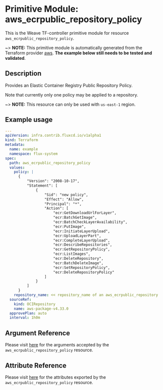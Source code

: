 
# Primitive Module: aws_ecrpublic_repository_policy

This is the Weave TF-controller primitive module for resource `aws_ecrpublic_repository_policy`.

~> **NOTE:** This primitive module is automatically generated from the Terraform provider [aws](https://registry.terraform.io/providers/hashicorp/aws/latest/docs/resources/ecrpublic_repository_policy). **The example below still needs to be tested and validated**.

## Description

Provides an Elastic Container Registry Public Repository Policy.

Note that currently only one policy may be applied to a repository.

~> **NOTE:** This resource can only be used with `us-east-1` region.

## Example usage

```yaml
---
apiVersion: infra.contrib.fluxcd.io/v1alpha1
kind: Terraform
metadata:
  name: example
  namespace: flux-system
spec:
  path: aws_ecrpublic_repository_policy
  values:
    policy: |
      {
          "Version": "2008-10-17",
          "Statement": [
              {
                  "Sid": "new policy",
                  "Effect": "Allow",
                  "Principal": "*",
                  "Action": [
                      "ecr:GetDownloadUrlForLayer",
                      "ecr:BatchGetImage",
                      "ecr:BatchCheckLayerAvailability",
                      "ecr:PutImage",
                      "ecr:InitiateLayerUpload",
                      "ecr:UploadLayerPart",
                      "ecr:CompleteLayerUpload",
                      "ecr:DescribeRepositories",
                      "ecr:GetRepositoryPolicy",
                      "ecr:ListImages",
                      "ecr:DeleteRepository",
                      "ecr:BatchDeleteImage",
                      "ecr:SetRepositoryPolicy",
                      "ecr:DeleteRepositoryPolicy"
                  ]
              }
          ]
      }
    repository_name: << repository_name of an aws_ecrpublic_repository >>
  sourceRef:
    kind: OCIRepository
    name: aws-package-v4.33.0
  approvePlan: auto
  interval: 1h0m
```

## Argument Reference

Please visit [here](https://registry.terraform.io/providers/hashicorp/aws/latest/docs/resources/ecrpublic_repository_policy#argument-reference) for the arguments accepted by the `aws_ecrpublic_repository_policy` resource.

## Attribute Reference

Please visit [here](https://registry.terraform.io/providers/hashicorp/aws/latest/docs/resources/ecrpublic_repository_policy#attributes-reference) for the attributes exported by the `aws_ecrpublic_repository_policy` resource.
